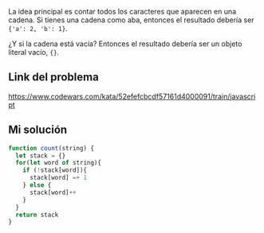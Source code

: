 La idea principal es contar todos los caracteres que aparecen en una cadena. Si tienes una cadena como aba, entonces el resultado debería ser `{'a': 2, 'b': 1}`.  
  
¿Y si la cadena está vacía? Entonces el resultado debería ser un objeto literal vacío, `{}`.

## Link del problema

https://www.codewars.com/kata/52efefcbcdf57161d4000091/train/javascript
## Mi solución

```js
function count(string) {
  let stack = {}
  for(let word of string){
    if (!stack[word]){
      stack[word] =+ 1
    } else {
      stack[word]++
    }
  }
  return stack
}
```
